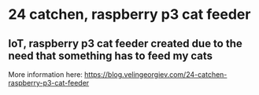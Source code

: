 # 24 catchen, raspberry p3 cat feeder

## IoT, raspberry p3 cat feeder created due to the need that something has to feed my cats

More information here: https://blog.velingeorgiev.com/24-catchen-raspberry-p3-cat-feeder